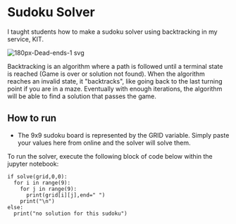 # Sudoku Solver
I taught students how to make a sudoku solver using backtracking in my service, KIT.

![180px-Dead-ends-1 svg](https://github.com/Andrewzekid/Sudoku-Solver/assets/79450923/ccb11550-a598-4305-b12c-323a3525364e)

Backtracking is an algorithm where a path is followed until a terminal state is reached (Game is over or solution not found).
When the algorithm reaches an invalid state, it "backtracks", like going back to the last turning point if you are in a maze. 
Eventually with enough iterations, the algorithm will be able to find a solution that passes the game.

## How to run
* The 9x9 sudoku board is represented by the GRID variable. Simply paste your values here from online and the solver will solve them.
  
To run the solver, execute the following block of code below within the jupyter notebook:
```
if solve(grid,0,0):
  for i in range(9):
    for j in range(9):
      print(grid[i][j],end=" ")
    print("\n")
else:
  print("no solution for this sudoku")

```
